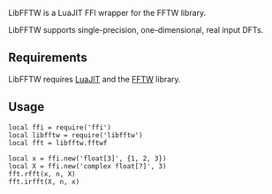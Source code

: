 LibFFTW is a LuaJIT FFI wrapper for the FFTW library.

LibFFTW supports single-precision, one-dimensional, real input DFTs.


## Requirements

LibFFTW requires [LuaJIT][] and the [FFTW][] library.


## Usage

    local ffi = require('ffi')
    local libfftw = require('libfftw')
    local fft = libfftw.fftwf

    local x = ffi.new('float[3]', {1, 2, 3})
    local X = ffi.new('complex float[?]', 3)
    fft.rfft(x, n, X)
    fft.irfft(X, n, x)


[FFTW]: <http://www.fftw.org/>
[LuaJIT]: <http://luajit.org/>
